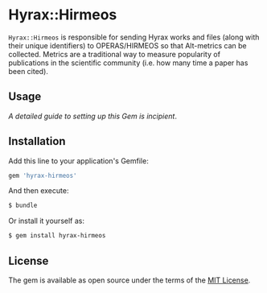 # Hyrax::Hirmeos

`Hyrax::Hirmeos` is responsible for sending Hyrax works and files (along with their unique identifiers) to OPERAS/HIRMEOS so that Alt-metrics can be collected. Metrics are a traditional way to measure popularity of publications in the scientific community (i.e. how many time a paper has been cited). 

## Usage

_A detailed guide to setting up this Gem is incipient_.

## Installation

Add this line to your application's Gemfile:

```ruby
gem 'hyrax-hirmeos'
```

And then execute:
```bash
$ bundle
```

Or install it yourself as:
```bash
$ gem install hyrax-hirmeos
```

## License

The gem is available as open source under the terms of the [MIT License](https://opensource.org/licenses/MIT).
